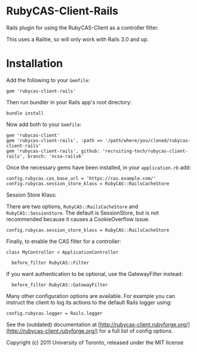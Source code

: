 RubyCAS-Client-Rails
====================

Rails plugin for using the RubyCAS-Client as a controller filter.

This uses a Railtie, so will only work with Rails 3.0 and up.


Installation
============

Add the following to your `Gemfile`:

    gem 'rubycas-client-rails'
    
Then run bundler in your Rails app's root directory:

    bundle install

Now add both to your `Gemfile`:

    gem 'rubycas-client'
    gem 'rubycas-client-rails', :path => '/path/where/you/cloned/rubycas-client-rails'
    gem 'rubycas-client-rails', github: 'recruiting-tech/rubycas-client-rails', branch: 'ncsa-rails6'

Once the necessary gems have been installed, in your `application.rb` add:

    config.rubycas.cas_base_url = 'https://cas.example.com/'
    config.rubycas.session_store_klass = RubyCAS::RailsCacheStore

Session Store Klass:

There are two options, `RubyCAS::RailsCacheStore` and `RubyCAS::SessionStore`.  The default is SessionStore, but is not recommended because it causes a CookieOverflow issue.

    config.rubycas.session_store_klass = RubyCAS::RailsCacheStore

Finally, to enable the CAS filter for a controller:

    class MyController < ApplicationController

      before_filter RubyCAS::Filter
      
If you want authentication to be optional, use the GatewayFilter instead:

      before_filter RubyCAS::GatewayFilter
  
Many other configuration options are available. For example you can instruct
the client to log its actions to the default Rails logger using:

    config.rubycas.logger = Rails.logger

See the (outdated) documentation at [http://rubycas-client.rubyforge.org/](http://rubycas-client.rubyforge.org/)
for a full list of config options.


Copyright (c) 2011 University of Toronto, released under the MIT license
